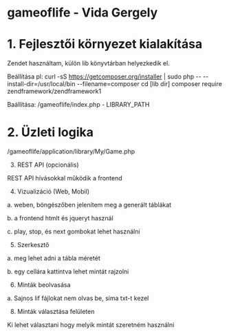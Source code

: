 # gameoflife - Vida Gergely

# 1. Fejlesztői környezet kialakítása

Zendet használtam, külön lib könyvtárban helyezkedik el.

Beállítása pl:
curl -sS https://getcomposer.org/installer | sudo php -- --install-dir=/usr/local/bin --filename=composer
cd [lib dir]
composer require zendframework/zendframework1

Baállítása:
/gameoflife/index.php - LIBRARY_PATH

# 2. Üzleti logika

/gameoflife/application/library/My/Game.php

3. REST API (opcionális)

REST API hívásokkal működik a frontend

4. Vizualizáció (Web, Mobil)

a. weben, böngészőben jelenítem meg a generált táblákat

b. a frontend htmlt és jqueryt használ

c. play, stop, és next gombokat lehet használni


5. Szerkesztő

a. meg lehet adni a tábla méretét

b. egy cellára kattintva lehet mintát rajzolni

6. Minták beolvasása

a. Sajnos lif fájlokat nem olvas be, sima txt-t kezel


8. Minták választása felületen

Ki lehet választani hogy melyik mintát szeretném használni
